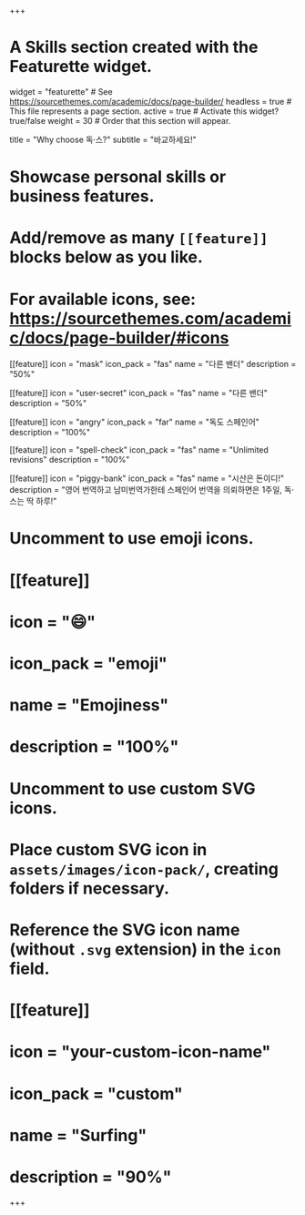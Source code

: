 +++
# A Skills section created with the Featurette widget.
widget = "featurette"  # See https://sourcethemes.com/academic/docs/page-builder/
headless = true  # This file represents a page section.
active = true  # Activate this widget? true/false
weight = 30  # Order that this section will appear.

title = "Why choose 독·스?"
subtitle = "바교하세요!"

# Showcase personal skills or business features.
# 
# Add/remove as many `[[feature]]` blocks below as you like.
# 
# For available icons, see: https://sourcethemes.com/academic/docs/page-builder/#icons

[[feature]]
  icon = "mask"
  icon_pack = "fas"
  name = "다른 밴더"
  description = "50%"
  
[[feature]]
  icon = "user-secret"
  icon_pack = "fas"
  name = "다른 밴더"
  description = "50%"
  
[[feature]]
  icon = "angry"
  icon_pack = "far"
  name = "독도 스페인어"
  description = "100%"  
  
[[feature]]
  icon = "spell-check"
  icon_pack = "fas"
  name = "Unlimited revisions"
  description = "100%"  
  
[[feature]]
  icon = "piggy-bank"
  icon_pack = "fas"
  name = "시산은 돈이디!"
  description = "영어 번역하고 남미번역가한테 스페인어 번역을 의뢰하면은 1주일, 독·스는 딱 하루!" 

# Uncomment to use emoji icons.
# [[feature]]
#  icon = ":smile:"
#  icon_pack = "emoji"
#  name = "Emojiness"
#  description = "100%"  

# Uncomment to use custom SVG icons.
# Place custom SVG icon in `assets/images/icon-pack/`, creating folders if necessary.
# Reference the SVG icon name (without `.svg` extension) in the `icon` field.
# [[feature]]
#  icon = "your-custom-icon-name"
#  icon_pack = "custom"
#  name = "Surfing"
#  description = "90%"

+++
